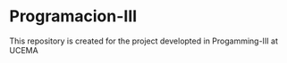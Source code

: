 # Programacion-III
This repository is created for the project developted in Progamming-III at UCEMA
